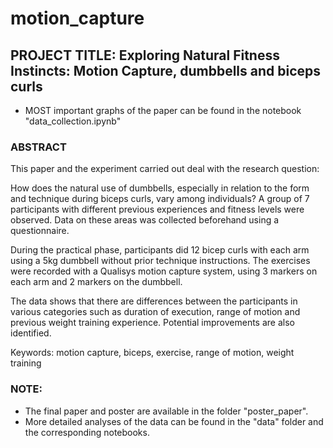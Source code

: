 # motion_capture

## PROJECT TITLE: Exploring Natural Fitness Instincts: Motion Capture, dumbbells and biceps curls
- MOST important graphs of the paper can be found in the notebook "data_collection.ipynb"


### ABSTRACT
This paper and the experiment carried out deal with the research question:

How does the natural use of dumbbells, especially in relation to the form and technique during biceps curls, vary among individuals?
A group of 7 participants with different previous experiences and fitness levels were observed. Data on these areas was collected beforehand using a questionnaire.

During the practical phase, participants did 12 bicep curls with each arm using a 5kg dumbbell without prior technique instructions. The exercises were recorded with a Qualisys motion capture system, using 3 markers on each arm and 2 markers on the dumbbell.

The data shows that there are differences between the participants in various categories such as duration of execution, range of motion and previous weight training experience. Potential improvements are also identified.

Keywords: motion capture, biceps, exercise, range of motion, weight training


### NOTE:
- The final paper and poster are available in the folder "poster_paper".
- More detailed analyses of the data can be found in the "data" folder and the corresponding notebooks. 
